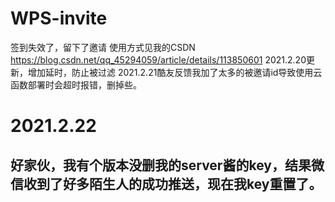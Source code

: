 # WPS-invite
签到失效了，留下了邀请
使用方式见我的CSDN
https://blog.csdn.net/qq_45294059/article/details/113850601
2021.2.20更新，增加延时，防止被过滤
2021.2.21酷友反馈我加了太多的被邀请id导致使用云函数部署时会超时报错，删掉些。
# 2021.2.22
## 好家伙，我有个版本没删我的server酱的key，结果微信收到了好多陌生人的成功推送，现在我key重置了。
